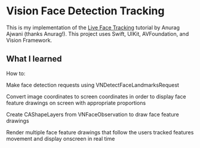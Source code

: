 # Vision Face Detection Tracking

This is my implementation of the [Live Face Tracking](https://medium.com/onfido-tech/live-face-tracking-on-ios-using-vision-framework-adf8a1799233) tutorial by Anurag Ajwani (thanks Anurag!).  This project uses Swift, UIKit, AVFoundation, and Vision Framework.

## What I learned 
How to:

Make face detection requests using VNDetectFaceLandmarksRequest

Convert image coordinates to screen coordinates in order to display face feature drawings on screen with appropriate proportions

Create CAShapeLayers from VNFaceObservation to draw face feature drawings

Render multiple face feature drawings that follow the users tracked features movement and display onscreen in real time 

 
